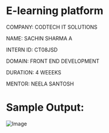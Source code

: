 # E-learning platform

COMPANY: CODTECH IT SOLUTIONS

NAME: SACHIN SHARMA A

INTERN ID: CT08JSD

DOMAIN: FRONT END DEVELOPMENT

DURATION: 4 WEEEKS

MENTOR: NEELA SANTOSH 


 # Sample Output:
 
![Image](https://github.com/user-attachments/assets/bbeb97a8-cfaa-4440-9062-cd9d262e73e3)